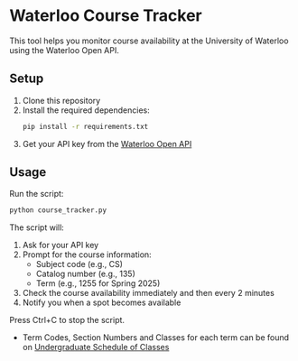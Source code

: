 # Waterloo Course Tracker

This tool helps you monitor course availability at the University of Waterloo using the Waterloo Open API.

## Setup

1. Clone this repository
2. Install the required dependencies:
   ```bash
   pip install -r requirements.txt
   ```
3. Get your API key from the [Waterloo Open API]([https://classes.uwaterloo.ca/under.html](https://uwaterloo.ca/api/))

## Usage

Run the script:
```bash
python course_tracker.py
```

The script will:
1. Ask for your API key
2. Prompt for the course information:
   - Subject code (e.g., CS)
   - Catalog number (e.g., 135)
   - Term (e.g., 1255 for Spring 2025)
3. Check the course availability immediately and then every 2 minutes
4. Notify you when a spot becomes available

Press Ctrl+C to stop the script.

- Term Codes, Section Numbers and Classes for each term can be found on [Undergraduate Schedule of Classes](https://classes.uwaterloo.ca/under.html)


